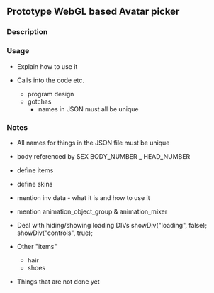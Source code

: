 ## Prototype WebGL based Avatar picker

### Description

### Usage
* Explain how to use it
* Calls into the code etc.

    * program design
    * gotchas
        * names in JSON must all be unique

### Notes
* All names for things in the JSON file must be unique

* body referenced by SEX BODY_NUMBER _ HEAD_NUMBER

* define items

* define skins

* mention inv data - what it is and how to use it

* mention animation_object_group  & animation_mixer

* Deal with hiding/showing loading DIVs
    showDiv("loading", false);
    showDiv("controls", true);

* Other "items"
    * hair
    * shoes

* Things that are not done yet
